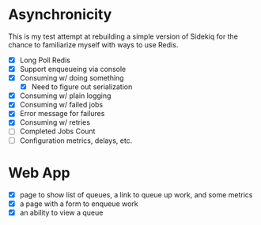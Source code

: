 # Asynchronicity

This is my test attempt at rebuilding a simple version of Sidekiq
for the chance to familiarize myself with ways to use Redis.

- [x] Long Poll Redis
- [x] Support enqueueing via console
- [x] Consuming w/ doing something
  - [x] Need to figure out serialization
- [x] Consuming w/ plain logging
- [x] Consuming w/ failed jobs
- [x] Error message for failures
- [x] Consuming w/ retries
- [ ] Completed Jobs Count
- [ ] Configuration metrics, delays, etc.

# Web App
- [x] page to show list of queues, a link to queue up work, and some metrics
- [x] a page with a form to enqueue work
- [x] an ability to view a queue

